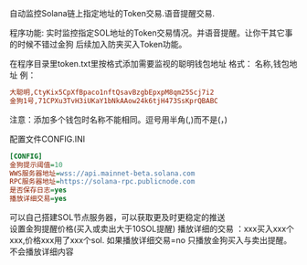 自动监控Solana链上指定地址的Token交易.语音提醒交易.

程序功能:
实时监控指定SOL地址的Token交易情况。并语音提醒。让你干其它事的时候不错过金狗
后续加入防夹买入Token功能。

在程序目录里token.txt里按格式添加需要监视的聪明钱包地址
格式： 
名称,钱包地址
例：
```INI
大聪明,CtyKix5CpXfBpaco1nftQsavBzgbEpxpM8qm25Scj7i2
金狗1号,71CPXu3TvH3iUKaY1bNkAAow24k6tjH473SsKprQBABC
```
注意：添加多个钱包时名称不能相同。逗号用半角(,)而不是(，)
 
配置文件CONFIG.INI
```INI
[CONFIG]
金狗提示阈值=10
WWS服务器地址=wss://api.mainnet-beta.solana.com
RPC服务器地址=https://solana-rpc.publicnode.com
是否保存日志=yes
播放详细交易=yes
```
可以自己搭建SOL节点服务器，可以获取更及时更稳定的推送  
设置金狗提醒价格(买入或卖出大于10SOL提醒) 
播放详细的交易 ：xxx买入xxx个xxx,价格xxx用了xxx个sol.
如果播放详细交易=no 只播放金狗买入与卖出提醒。不会播放详细内容


